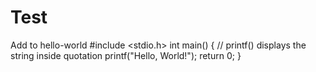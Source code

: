 # Test
Add to hello-world
#include <stdio.h>
int main() {
   // printf() displays the string inside quotation
   printf("Hello, World!");
   return 0;
}
